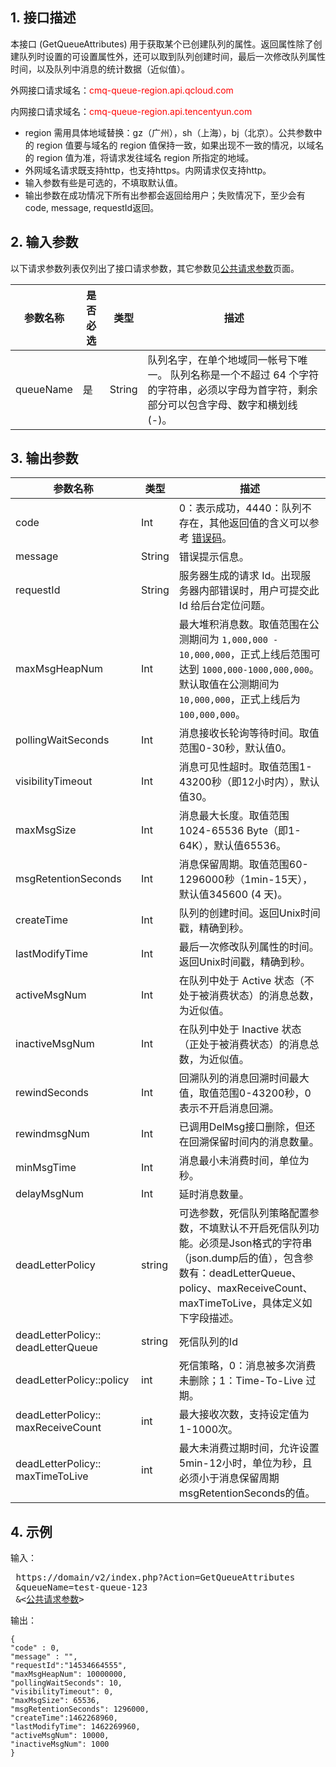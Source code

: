 ## 1. 接口描述

本接口 (GetQueueAttributes) 用于获取某个已创建队列的属性。返回属性除了创建队列时设置的可设置属性外，还可以取到队列创建时间，最后一次修改队列属性时间，以及队列中消息的统计数据（近似值）。

外网接口请求域名：<font style="color:red">cmq-queue-region.api.qcloud.com</font>

内网接口请求域名：<font style="color:red">cmq-queue-region.api.tencentyun.com</font>

- region 需用具体地域替换：gz（广州），sh（上海），bj（北京）。公共参数中的 region 值要与域名的 region 值保持一致，如果出现不一致的情况，以域名的 region 值为准，将请求发往域名 region 所指定的地域。
- 外网域名请求既支持http，也支持https。内网请求仅支持http。
- 输入参数有些是可选的，不填取默认值。
- 输出参数在成功情况下所有出参都会返回给用户；失败情况下，至少会有code, message, requestId返回。

## 2. 输入参数

以下请求参数列表仅列出了接口请求参数，其它参数见[公共请求参数](http://tcecqpoc.fsphere.cn/document/product/295/7279
)页面。

| 参数名称 | 是否必选  | 类型 | 描述 |
|---------|---------|---------|---------|
| queueName| 是| String| 队列名字，在单个地域同一帐号下唯一。 队列名称是一个不超过 64 个字符的字符串，必须以字母为首字符，剩余部分可以包含字母、数字和横划线(-)。|


## 3. 输出参数

| 参数名称 | 类型 | 描述 |
|---------|---------|---------|
| code | Int | 0：表示成功，4440：队列不存在，其他返回值的含义可以参考 [错误码](/doc/api/431/5903)。|
| message | String | 错误提示信息。|
| requestId| String| 服务器生成的请求 Id。出现服务器内部错误时，用户可提交此 Id 给后台定位问题。|
| maxMsgHeapNum| Int| 最大堆积消息数。取值范围在公测期间为 `1,000,000 - 10,000,000`，正式上线后范围可达到 `1000,000-1000,000,000`。默认取值在公测期间为 `10,000,000`，正式上线后为 `100,000,000`。|
| pollingWaitSeconds| Int| 消息接收长轮询等待时间。取值范围0-30秒，默认值0。|
| visibilityTimeout| Int| 消息可见性超时。取值范围1-43200秒（即12小时内），默认值30。|
| maxMsgSize| Int| 消息最大长度。取值范围1024-65536 Byte（即1-64K），默认值65536。|
| msgRetentionSeconds| Int| 消息保留周期。取值范围60-1296000秒（1min-15天），默认值345600 (4 天)。|
| createTime| Int| 队列的创建时间。返回Unix时间戳，精确到秒。|
| lastModifyTime| Int| 最后一次修改队列属性的时间。返回Unix时间戳，精确到秒。|
| activeMsgNum| Int| 在队列中处于 Active 状态（不处于被消费状态）的消息总数，为近似值。|
| inactiveMsgNum| Int| 在队列中处于 Inactive 状态（正处于被消费状态）的消息总数，为近似值。|
|rewindSeconds|Int | 回溯队列的消息回溯时间最大值，取值范围0-43200秒，0表示不开启消息回溯。|
|rewindmsgNum|Int|已调用DelMsg接口删除，但还在回溯保留时间内的消息数量。|
|minMsgTime|Int|消息最小未消费时间，单位为秒。|
|delayMsgNum|Int|延时消息数量。|
|deadLetterPolicy|string|可选参数，死信队列策略配置参数，不填默认不开启死信队列功能。必须是Json格式的字符串（json.dump后的值），包含参数有：deadLetterQueue、policy、maxReceiveCount、maxTimeToLive，具体定义如下字段描述。|
|deadLetterPolicy:: deadLetterQueue|string|死信队列的Id|
|deadLetterPolicy::policy|int|死信策略，0：消息被多次消费未删除；1：Time-To-Live 过期。|
|deadLetterPolicy:: maxReceiveCount|int|最大接收次数，支持设定值为1-1000次。|
|deadLetterPolicy:: maxTimeToLive|int|最大未消费过期时间，允许设置5min-12小时，单位为秒，且必须小于消息保留周期msgRetentionSeconds的值。|

## 4. 示例

输入：

<pre>
 https://domain/v2/index.php?Action=GetQueueAttributes
 &queueName=test-queue-123
 &<<a href="http://tcecqpoc.fsphere.cn/doc/api/229/6976">公共请求参数</a>>
</pre>

输出：

```
{
"code" : 0,
"message" : "",
"requestId":"14534664555",
"maxMsgHeapNum": 10000000,
"pollingWaitSeconds": 10,
"visibilityTimeout": 0,
"maxMsgSize": 65536,
"msgRetentionSeconds": 1296000,
"createTime":1462268960,
"lastModifyTime": 1462269960,
"activeMsgNum": 10000,
"inactiveMsgNum": 1000
}
```






